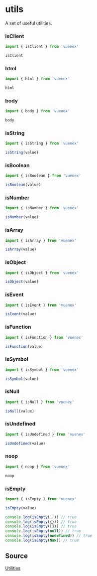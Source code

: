 # utils

A set of useful utilities.

### isClient

```js
import { isClient } from 'vuenex'

isClient
```

### html

```js
import { html } from 'vuenex'

html
```

### body

```js
import { body } from 'vuenex'

body
```

### isString

```js
import { isString } from 'vuenex'

isString(value)
```

### isBoolean

```js
import { isBoolean } from 'vuenex'

isBoolean(value)
```

### isNumber

```js
import { isNumber } from 'vuenex'

isNumber(value)
```

### isArray

```js
import { isArray } from 'vuenex'

isArray(value)
```

### isObject

```js
import { isObject } from 'vuenex'

isObject(value)
```

### isEvent

```js
import { isEvent } from 'vuenex'

isEvent(value)
```

### isFunction

```js
import { isFunction } from 'vuenex'

isFunction(value)
```

### isSymbol

```js
import { isSymbol } from 'vuenex'

isSymbol(value)
```

### isNull

```js
import { isNull } from 'vuenex'

isNull(value)
```

### isUndefined

```js
import { isUndefined } from 'vuenex'

isUndefined(value)
```

### noop

```js
import { noop } from 'vuenex'

noop
```

### isEmpty

```js
import { isEmpty } from 'vuenex'

isEmpty(value)

console.log(isEmpty('')) // true
console.log(isEmpty({})) // true
console.log(isEmpty([])) // true
console.log(isEmpty(null)) // true
console.log(isEmpty(undefined)) // true
console.log(isEmpty(NaN)) // true
```

## Source

[Utilities](index.js)
